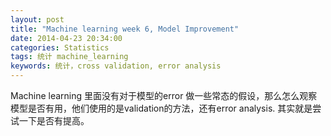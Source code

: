 ```yaml
---
layout: post
title: "Machine learning week 6, Model Improvement"
date: 2014-04-23 20:34:00
categories: Statistics
tags: 统计 machine_learning
keywords: 统计，cross validation, error analysis
---
```


Machine learning 里面没有对于模型的error 做一些常态的假设，那么怎么观察模型是否有用，他们使用的是validation的方法，还有error analysis. 其实就是尝试一下是否有提高。

